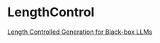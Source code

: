# LengthControl

[Length Controlled Generation for Black-box LLMs](https://arxiv.org/pdf/2412.14656)
